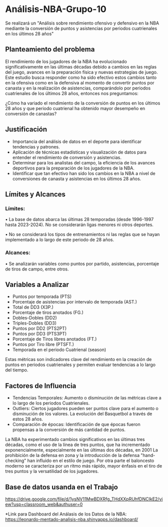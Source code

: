 # Análisis-NBA-Grupo-10
Se realizará un "Análisis sobre rendimiento ofensivo y defensivo en la NBA mediante la conversión de puntos y asistencias por periodos cuatrienales en los últimos 28 años"

## Planteamiento del problema

El rendimiento de los jugadores de la NBA ha evolucionado significativamente en las últimas décadas debido a cambios en las reglas del juego, avances en la preparación física y nuevas estrategias de juego. Este estudio busca responder como ha sido efectivo estos cambios tanto en la ofensiva como en la defensiva al momento de convertir puntos por canasta y en la realización de asistencias, comparándolo por periodos cuatrienales de los últimos 28 años, entonces nos preguntamos:

¿Cómo ha variado el rendimiento de la conversión de puntos en los últimos 28 años y que periodo cuatrienal ha obtenido mayor desempeño en conversión de canastas?

## Justificación
* Importancia del análisis de datos en el deporte para identificar tendencias y patrones.
* Aplicación de técnicas estadísticas y visualización de datos para entender el rendimiento de conversión y asistencias.
* Determinar para los analistas del campo, la eficiencia de los avances deportivos para la preparación de los jugadores de la NBA.
* Identificar que tan efectivo han sido los cambios en la NBA a nivel de conversiones de canasta y asistencias en los últimos 28 años.

## Límites y Alcances
### Límites: 
•	La base de datos abarca las últimas 28 temporadas (desde 1996-1997 hasta 2023-2024). No se considerarán ligas menores ni otros deportes.

•	No se considerará los tipos de entrenamientos ni las reglas que se hayan implementado a lo largo de este periodo de 28 años.
### Alcances: 
•	Se analizarán variables como puntos por partido, asistencias, porcentaje de tiros de campo, entre otros.

## Variables a Analizar
* Puntos por temporada (PTS)
* Porcentaje de asistencias por intervalo de temporada (AST.)
* Total de DD3 (X3P.)
* Porcentaje de tiros anotados (FG.)
* Dobles-Dobles (DD2)
* Triples-Dobles (DD3)
* Puntos por DD2 (PTS2PT)
* Puntos por DD3 (PTS3PT)
* Porcentaje de Tiros libres anotados (FT.)
* Puntos por Tiro libre (PTSFT.)
* Temporada en el periodo Cuatrienal (season)

Estas métricas son indicadores clave del rendimiento en la creación de puntos en periodos cuatrienales y permiten evaluar tendencias a lo largo del tiempo.

## Factores de Influencia
* Tendencias Temporales: Aumento o disminución de las métricas clave a lo largo de los periodos Cuatrienales.
* Outliers: Ciertos jugadores pueden ser puntos clave para el aumento o disminución de los valores. La evolución del Basquetbol a través de estos 28 años.
* Comparación de épocas: Identificación de que épocas fueron propensas a la conversión de más cantidad de puntos.

La NBA ha experimentado cambios significativos en las últimas tres décadas, como el uso de la línea de tres puntos, que ha incrementado exponencialmente, especialmente en las últimas dos décadas, en 2001 La prohibición de la defensa en zona y la introducción de la defensa "hand-checking" han influido en el estilo de juego. Por otra parte el baloncesto moderno se caracteriza por un ritmo más rápido, mayor énfasis en el tiro de tres puntos y la versatilidad de los jugadores.

## Base de datos usanda en el Trabajo
https://drive.google.com/file/d/1ysNV11MwBDXRfg_THdXXpRUhfDNCIkE2/view?usp=classroom_web&authuser=0

*Link para Dashboard del Análasis de los Datos de la NBA: https://leonardo-mentado-analisis-nba.shinyapps.io/dashboard/
